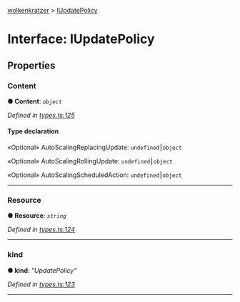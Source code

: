 [wolkenkratzer](../README.md) > [IUpdatePolicy](../interfaces/iupdatepolicy.md)



# Interface: IUpdatePolicy


## Properties
<a id="content"></a>

###  Content

**●  Content**:  *`object`* 

*Defined in [types.ts:125](https://github.com/arminhammer/wolkenkratzer/blob/94afaab/src/types.ts#L125)*


#### Type declaration




«Optional»  AutoScalingReplacingUpdate: `undefined`⎮`object`






«Optional»  AutoScalingRollingUpdate: `undefined`⎮`object`






«Optional»  AutoScalingScheduledAction: `undefined`⎮`object`







___

<a id="resource"></a>

###  Resource

**●  Resource**:  *`string`* 

*Defined in [types.ts:124](https://github.com/arminhammer/wolkenkratzer/blob/94afaab/src/types.ts#L124)*





___

<a id="kind"></a>

###  kind

**●  kind**:  *"UpdatePolicy"* 

*Defined in [types.ts:123](https://github.com/arminhammer/wolkenkratzer/blob/94afaab/src/types.ts#L123)*





___


